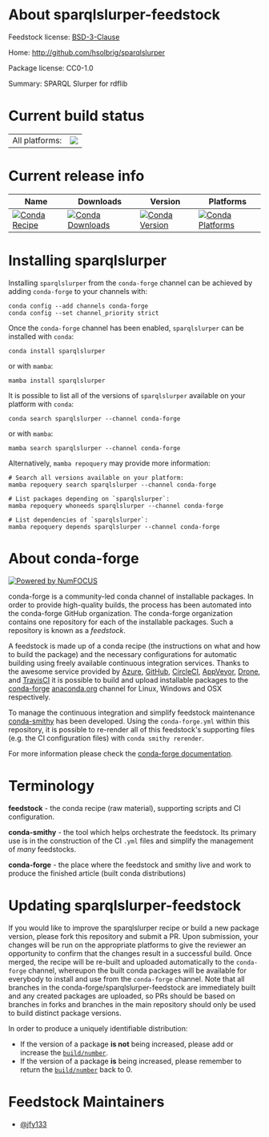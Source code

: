 About sparqlslurper-feedstock
=============================

Feedstock license: [BSD-3-Clause](https://github.com/conda-forge/sparqlslurper-feedstock/blob/main/LICENSE.txt)

Home: http://github.com/hsolbrig/sparqlslurper

Package license: CC0-1.0

Summary: SPARQL Slurper for rdflib

Current build status
====================


<table><tr><td>All platforms:</td>
    <td>
      <a href="https://dev.azure.com/conda-forge/feedstock-builds/_build/latest?definitionId=22774&branchName=main">
        <img src="https://dev.azure.com/conda-forge/feedstock-builds/_apis/build/status/sparqlslurper-feedstock?branchName=main">
      </a>
    </td>
  </tr>
</table>

Current release info
====================

| Name | Downloads | Version | Platforms |
| --- | --- | --- | --- |
| [![Conda Recipe](https://img.shields.io/badge/recipe-sparqlslurper-green.svg)](https://anaconda.org/conda-forge/sparqlslurper) | [![Conda Downloads](https://img.shields.io/conda/dn/conda-forge/sparqlslurper.svg)](https://anaconda.org/conda-forge/sparqlslurper) | [![Conda Version](https://img.shields.io/conda/vn/conda-forge/sparqlslurper.svg)](https://anaconda.org/conda-forge/sparqlslurper) | [![Conda Platforms](https://img.shields.io/conda/pn/conda-forge/sparqlslurper.svg)](https://anaconda.org/conda-forge/sparqlslurper) |

Installing sparqlslurper
========================

Installing `sparqlslurper` from the `conda-forge` channel can be achieved by adding `conda-forge` to your channels with:

```
conda config --add channels conda-forge
conda config --set channel_priority strict
```

Once the `conda-forge` channel has been enabled, `sparqlslurper` can be installed with `conda`:

```
conda install sparqlslurper
```

or with `mamba`:

```
mamba install sparqlslurper
```

It is possible to list all of the versions of `sparqlslurper` available on your platform with `conda`:

```
conda search sparqlslurper --channel conda-forge
```

or with `mamba`:

```
mamba search sparqlslurper --channel conda-forge
```

Alternatively, `mamba repoquery` may provide more information:

```
# Search all versions available on your platform:
mamba repoquery search sparqlslurper --channel conda-forge

# List packages depending on `sparqlslurper`:
mamba repoquery whoneeds sparqlslurper --channel conda-forge

# List dependencies of `sparqlslurper`:
mamba repoquery depends sparqlslurper --channel conda-forge
```


About conda-forge
=================

[![Powered by
NumFOCUS](https://img.shields.io/badge/powered%20by-NumFOCUS-orange.svg?style=flat&colorA=E1523D&colorB=007D8A)](https://numfocus.org)

conda-forge is a community-led conda channel of installable packages.
In order to provide high-quality builds, the process has been automated into the
conda-forge GitHub organization. The conda-forge organization contains one repository
for each of the installable packages. Such a repository is known as a *feedstock*.

A feedstock is made up of a conda recipe (the instructions on what and how to build
the package) and the necessary configurations for automatic building using freely
available continuous integration services. Thanks to the awesome service provided by
[Azure](https://azure.microsoft.com/en-us/services/devops/), [GitHub](https://github.com/),
[CircleCI](https://circleci.com/), [AppVeyor](https://www.appveyor.com/),
[Drone](https://cloud.drone.io/welcome), and [TravisCI](https://travis-ci.com/)
it is possible to build and upload installable packages to the
[conda-forge](https://anaconda.org/conda-forge) [anaconda.org](https://anaconda.org/)
channel for Linux, Windows and OSX respectively.

To manage the continuous integration and simplify feedstock maintenance
[conda-smithy](https://github.com/conda-forge/conda-smithy) has been developed.
Using the ``conda-forge.yml`` within this repository, it is possible to re-render all of
this feedstock's supporting files (e.g. the CI configuration files) with ``conda smithy rerender``.

For more information please check the [conda-forge documentation](https://conda-forge.org/docs/).

Terminology
===========

**feedstock** - the conda recipe (raw material), supporting scripts and CI configuration.

**conda-smithy** - the tool which helps orchestrate the feedstock.
                   Its primary use is in the construction of the CI ``.yml`` files
                   and simplify the management of *many* feedstocks.

**conda-forge** - the place where the feedstock and smithy live and work to
                  produce the finished article (built conda distributions)


Updating sparqlslurper-feedstock
================================

If you would like to improve the sparqlslurper recipe or build a new
package version, please fork this repository and submit a PR. Upon submission,
your changes will be run on the appropriate platforms to give the reviewer an
opportunity to confirm that the changes result in a successful build. Once
merged, the recipe will be re-built and uploaded automatically to the
`conda-forge` channel, whereupon the built conda packages will be available for
everybody to install and use from the `conda-forge` channel.
Note that all branches in the conda-forge/sparqlslurper-feedstock are
immediately built and any created packages are uploaded, so PRs should be based
on branches in forks and branches in the main repository should only be used to
build distinct package versions.

In order to produce a uniquely identifiable distribution:
 * If the version of a package **is not** being increased, please add or increase
   the [``build/number``](https://docs.conda.io/projects/conda-build/en/latest/resources/define-metadata.html#build-number-and-string).
 * If the version of a package **is** being increased, please remember to return
   the [``build/number``](https://docs.conda.io/projects/conda-build/en/latest/resources/define-metadata.html#build-number-and-string)
   back to 0.

Feedstock Maintainers
=====================

* [@jfy133](https://github.com/jfy133/)

